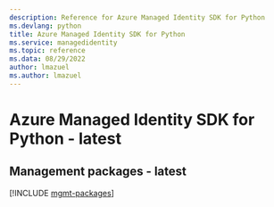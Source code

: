 ```yaml
---
description: Reference for Azure Managed Identity SDK for Python
ms.devlang: python
title: Azure Managed Identity SDK for Python
ms.service: managedidentity
ms.topic: reference
ms.data: 08/29/2022
author: lmazuel
ms.author: lmazuel
---
```

# Azure Managed Identity SDK for Python - latest

## Management packages - latest
[!INCLUDE [mgmt-packages](managed-identity-mgmt-index.md)]